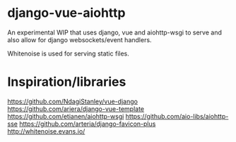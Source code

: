 # django-vue-aiohttp

An experimental WIP that uses django, vue and aiohttp-wsgi to serve and also 
allow for django websockets/event handlers.

Whitenoise is used for serving static files.

# Inspiration/libraries

https://github.com/NdagiStanley/vue-django
https://github.com/ariera/django-vue-template
https://github.com/etianen/aiohttp-wsgi
https://github.com/aio-libs/aiohttp-sse
https://github.com/arteria/django-favicon-plus
http://whitenoise.evans.io/

